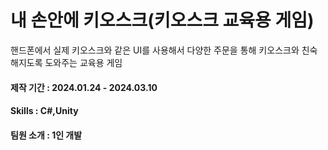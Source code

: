 # **내 손안에 키오스크(키오스크 교육용 게임)**
핸드폰에서 실제 키오스크와 같은 UI를 사용해서 다양한 주문을 통해 키오스크와 친숙해지도록 도와주는 교육용 게임
#### 제작 기간 : 2024.01.24 - 2024.03.10
#### Skills : C#,Unity
#### 팀원 소개 : 1인 개발
